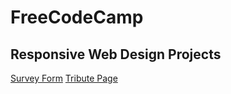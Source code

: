 # FreeCodeCamp
## Responsive Web Design Projects
[Survey Form](https://selienyorbandi.github.io/FreeCodeCamp/Proyects/Survey_Form/index.html)
[Tribute Page](https://selienyorbandi.github.io/FreeCodeCamp/Proyects/Build_a_Tribute_Page/)
